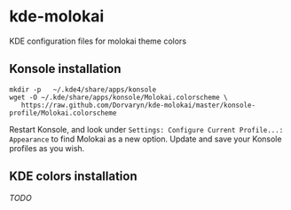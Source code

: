 kde-molokai
===========

KDE configuration files for molokai theme colors

## Konsole installation

    mkdir -p   ~/.kde4/share/apps/konsole
    wget -O ~/.kde/share/apps/konsole/Molokai.colorscheme \ 
       https://raw.github.com/Dorvaryn/kde-molokai/master/konsole-profile/Molokai.colorscheme

Restart Konsole, and look under `Settings: Configure Current Profile...: Appearance` to find Molokai as a new option. Update and save your Konsole profiles as you wish. 

## KDE colors installation

*TODO*
